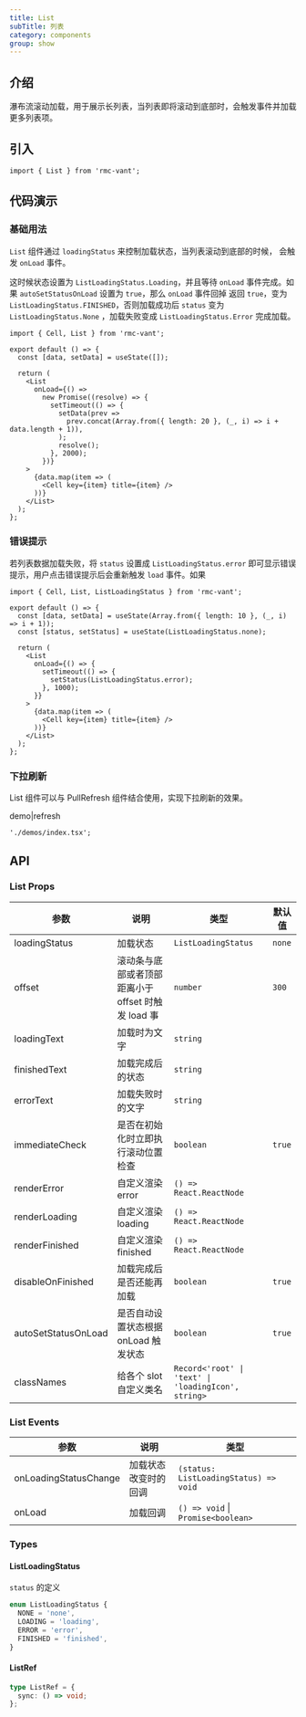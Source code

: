 ```yaml
---
title: List
subTitle: 列表
category: components
group: show
---
```


## 介绍

瀑布流滚动加载，用于展示长列表，当列表即将滚动到底部时，会触发事件并加载更多列表项。

## 引入

```tsx
import { List } from 'rmc-vant';
```

## 代码演示

### 基础用法

`List` 组件通过 `loadingStatus` 来控制加载状态，当列表滚动到底部的时候， 会触发 `onLoad` 事件。

这时候状态设置为 `ListLoadingStatus.Loading`，并且等待 `onLoad` 事件完成。如果 `autoSetStatusOnLoad` 设置为 `true`，那么 `onLoad` 事件回掉 返回 `true`，变为 `ListLoadingStatus.FINISHED`，否则加载成功后 `status` 变为 `ListLoadingStatus.None` ，加载失败变成 `ListLoadingStatus.Error` 完成加载。

```tsx
import { Cell, List } from 'rmc-vant';

export default () => {
  const [data, setData] = useState([]);

  return (
    <List
      onLoad={() =>
        new Promise((resolve) => {
          setTimeout(() => {
            setData(prev =>
              prev.concat(Array.from({ length: 20 }, (_, i) => i + data.length + 1)),
            );
            resolve();
          }, 2000);
        })}
    >
      {data.map(item => (
        <Cell key={item} title={item} />
      ))}
    </List>
  );
};
```

### 错误提示

若列表数据加载失败，将 `status` 设置成 `ListLoadingStatus.error` 即可显示错误提示，用户点击错误提示后会重新触发 `load` 事件。如果

```tsx
import { Cell, List, ListLoadingStatus } from 'rmc-vant';

export default () => {
  const [data, setData] = useState(Array.from({ length: 10 }, (_, i) => i + 1));
  const [status, setStatus] = useState(ListLoadingStatus.none);

  return (
    <List
      onLoad={() => {
        setTimeout(() => {
          setStatus(ListLoadingStatus.error);
        }, 1000);
      }}
    >
      {data.map(item => (
        <Cell key={item} title={item} />
      ))}
    </List>
  );
};
```

### 下拉刷新

List 组件可以与 PullRefresh 组件结合使用，实现下拉刷新的效果。

demo|refresh

```tsx
'./demos/index.tsx';
```

## API

### List Props

| 参数 | 说明 | 类型 | 默认值 |
| --- | --- | --- | --- |
| loadingStatus | 加载状态 | `ListLoadingStatus` | `none` |
| offset | 滚动条与底部或者顶部距离小于 offset 时触发 load 事 | `number` | `300` |
| loadingText | 加载时为文字 | `string` |  |
| finishedText | 加载完成后的状态 | `string` |  |
| errorText | 加载失败时的文字 | `string` |  |
| immediateCheck | 是否在初始化时立即执行滚动位置检查 | `boolean` | `true` |
| renderError | 自定义渲染 error | `() => React.ReactNode` |  |
| renderLoading | 自定义渲染 loading | `() => React.ReactNode` |  |
| renderFinished | 自定义渲染 finished | `() => React.ReactNode` |  |
| disableOnFinished | 加载完成后是否还能再加载 | `boolean` | `true` |
| autoSetStatusOnLoad | 是否自动设置状态根据 onLoad 触发状态 | `boolean` | `true` |
| classNames | 给各个 slot 自定义类名 | `Record<'root' \| 'text' \| 'loadingIcon', string>` |  |

### List Events

| 参数 | 说明 | 类型 |
| --- | --- | --- |
| onLoadingStatusChange | 加载状态改变时的回调 | `(status: ListLoadingStatus) => void` |
| onLoad | 加载回调 | `() => void` \| `Promise<boolean>` |

### Types

#### ListLoadingStatus

`status` 的定义

```ts
enum ListLoadingStatus {
  NONE = 'none',
  LOADING = 'loading',
  ERROR = 'error',
  FINISHED = 'finished',
}
```

#### ListRef

```ts
type ListRef = {
  sync: () => void;
};
```
